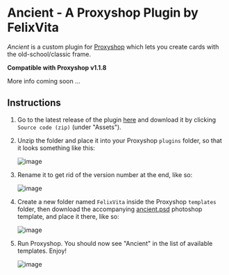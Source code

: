 # Ancient - A Proxyshop Plugin by FelixVita
_Ancient_ is a custom plugin for [Proxyshop](https://github.com/MrTeferi/MTG-Proxyshop.git) which lets you create cards with the old-school/classic frame.

**Compatible with Proxyshop v1.1.8**

More info coming soon ...


## Instructions
1. Go to the latest release of the plugin [here](https://github.com/HelixVita/FelixVita-Proxyshop-Plugins/releases/latest) and download it by clicking `Source code (zip)` (under "Assets").
1. Unzip the folder and place it into your Proxyshop `plugins` folder, so that it looks something like this:

    ![image](https://user-images.githubusercontent.com/102387379/191348877-72feeadd-28c0-4002-b48d-1a83ddcab31e.png)

1. Rename it to get rid of the version number at the end, like so:

    ![image](https://user-images.githubusercontent.com/102387379/191352722-b02ab966-e3b4-4a0f-86cb-b4ac2661af1f.png)

1. Create a new folder named `FelixVita` inside the Proxyshop `templates` folder, then download the accompanying [ancient.psd](https://drive.google.com/file/d/1l5hNK160FQ57NR-EXD-9RzwWOMPmD7k8/view?usp=sharing) photoshop template, and place it there, like so:

    ![image](https://user-images.githubusercontent.com/102387379/191357327-b4f3dda4-e1bd-4260-8a2c-aa13ee3055b1.png)

3. Run Proxyshop. You should now see "Ancient" in the list of available templates. Enjoy!

    ![image](https://user-images.githubusercontent.com/102387379/191357752-ebe486c1-59d9-480f-bb55-639ba64a7753.png)
